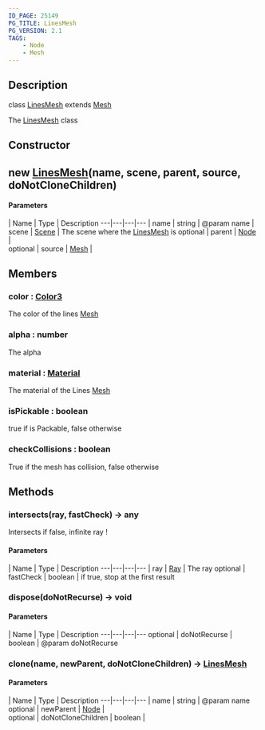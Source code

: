 ```yaml
---
ID_PAGE: 25149
PG_TITLE: LinesMesh
PG_VERSION: 2.1
TAGS:
    - Node
    - Mesh
---
```

## Description

class [LinesMesh](/classes/2.3/LinesMesh) extends [Mesh](/classes/2.3/Mesh)

The [LinesMesh](/classes/2.3/LinesMesh) class

## Constructor

## new [LinesMesh](/classes/2.3/LinesMesh)(name, scene, parent, source, doNotCloneChildren)



#### Parameters
 | Name | Type | Description
---|---|---|---
 | name | string |   @param name
 | scene | [Scene](/classes/2.3/Scene) |   The scene where the [LinesMesh](/classes/2.3/LinesMesh) is
optional | parent | [Node](/classes/2.3/Node) |  
optional | source | [Mesh](/classes/2.3/Mesh) |  
## Members

### color : [Color3](/classes/2.3/Color3)

The color of the lines [Mesh](/classes/2.3/Mesh)

### alpha : number

The alpha

### material : [Material](/classes/2.3/Material)

The material of the Lines [Mesh](/classes/2.3/Mesh)

### isPickable : boolean

true if is Packable, false otherwise

### checkCollisions : boolean

True if the mesh has collision, false otherwise

## Methods

### intersects(ray, fastCheck) &rarr; any

Intersects
if false, infinite ray !

#### Parameters
 | Name | Type | Description
---|---|---|---
 | ray | [Ray](/classes/2.3/Ray) |   The ray
optional | fastCheck | boolean |   if true, stop at the first result
### dispose(doNotRecurse) &rarr; void



#### Parameters
 | Name | Type | Description
---|---|---|---
optional | doNotRecurse | boolean |   @param doNotRecurse

### clone(name, newParent, doNotCloneChildren) &rarr; [LinesMesh](/classes/2.3/LinesMesh)



#### Parameters
 | Name | Type | Description
---|---|---|---
 | name | string |   @param name
optional | newParent | [Node](/classes/2.3/Node) |  
optional | doNotCloneChildren | boolean |  
